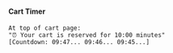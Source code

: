 #### Cart Timer

```
At top of cart page:
"⏰ Your cart is reserved for 10:00 minutes"
[Countdown: 09:47... 09:46... 09:45...]
```
